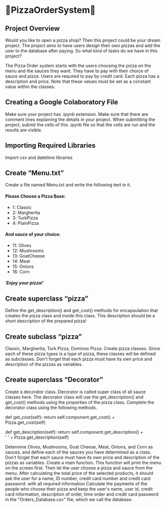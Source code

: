 # 🍕PizzaOrderSystem🍕

## Project Overview

Would you like to open a pizza shop? Then this project could be your dream project. The project aims to have users design their own pizzas and add the user to the database after paying. So what kind of tasks do we have in this project?

The Pizza Order system starts with the users choosing the pizza on the menu and the sauces they want.  They have to pay with their choice of sauce and pizza.  Users are required to pay by credit card.  Each pizza has a description and price.  Note that these values ​​must be set as a constant value within the classes.

## Creating a Google Colaboratory File

Make sure your project has .ipynb extension.
Make sure that there are comment lines explaining the details in your project.
When submitting the project, submit the cells of this .ipynb file so that the cells are run and the results are visible.

## Importing Required Libraries
Import csv and datetime libraries

## Create “Menu.txt”
Create a file named Menu.txt and write the following text in it.

#### Please Choose a Pizza Base: 
- 1: Classic
- 2: Margherita 
- 3: TurkPizza 
- 4: PlainPizza 
#### And sauce of your choice: 
- 11: Olives 
- 12: Mushrooms 
- 13: GoatCheese 
- 14: Meat 
- 15: Onions 
- 16: Corn 
##### ´Enjoy your pizza!´

## Create superclass “pizza”
Define the get_description() and get_cost() methods for encapsulation that creates the pizza class and inside this class.
This description should be a short description of the prepared pizza!

## Create subclass “pizza”
Classic, Margherita, Turk Pizza, Dominos Pizza. Create pizza classes. Since each of these pizza types is a type of pizza, these classes will be defined as subclasses.
Don't forget that each pizza must have its own price and description of the pizzas as variables.

## Create superclass “Decorator”
Create a decorator class. Decorator is called super class of all sauce classes here.
The decorator class will use the get_description() and get_cost() methods using the properties of the pizza class. Complete the decorator class using the following methods.

   def get_cost(self):
       return self.component.get_cost() + \
         Pizza.get_cost(self)


   def get_description(self):
       return self.component.get_description() + \
         ' ' + Pizza.get_description(self)

Determine Olives, Mushrooms, Goat Cheese, Meat, Onions, and Corn as sauces, and define each of the sauces you have determined as a class.
Don't forget that each sauce must have its own price and description of the pizzas as variables.
Create a main function. This function will print the menu on the screen first. Then let the user choose a pizza and sauce from the menu. After calculating the total price of the selected products, it should ask the user for a name, ID number, credit card number and credit card password. with all required information
Calculate the payments of the people who choose their pizza and keep the user's name, user id, credit card information, description of order, time order and credit card password in the "Orders_Database.csv" file, which we call the database.
